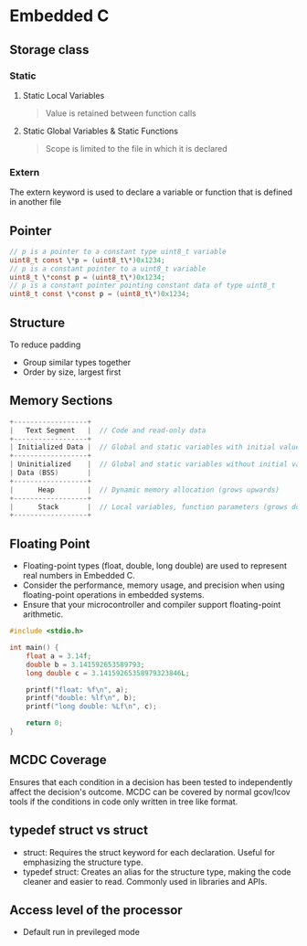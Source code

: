 # Embedded C

## Storage class

### Static

1. Static Local Variables
   > Value is retained between function calls
2. Static Global Variables & Static Functions
   > Scope is limited to the file in which it is declared

### Extern

The extern keyword is used to declare a variable or function that is defined in another file

## Pointer

```c
// p is a pointer to a constant type uint8_t variable
uint8_t const \*p = (uint8_t\*)0x1234;
// p is a constant pointer to a uint8_t variable
uint8_t \*const p = (uint8_t\*)0x1234;
// p is a constant pointer pointing constant data of type uint8_t
uint8_t const \*const p = (uint8_t\*)0x1234;
```

## Structure

To reduce padding

- Group similar types together
- Order by size, largest first

## Memory Sections

```c
+------------------+
|   Text Segment   |  // Code and read-only data
+------------------+
| Initialized Data |  // Global and static variables with initial values
+------------------+
| Uninitialized    |  // Global and static variables without initial values (BSS)
| Data (BSS)       |
+------------------+
|      Heap        |  // Dynamic memory allocation (grows upwards)
+------------------+
|      Stack       |  // Local variables, function parameters (grows downwards)
+------------------+
```

## Floating Point

- Floating-point types (float, double, long double) are used to represent real numbers in Embedded C.
- Consider the performance, memory usage, and precision when using floating-point operations in embedded systems.
- Ensure that your microcontroller and compiler support floating-point arithmetic.

```c
#include <stdio.h>

int main() {
    float a = 3.14f;
    double b = 3.141592653589793;
    long double c = 3.14159265358979323846L;

    printf("float: %f\n", a);
    printf("double: %lf\n", b);
    printf("long double: %Lf\n", c);

    return 0;
}
```

## MCDC Coverage

Ensures that each condition in a decision has been tested to independently affect the decision's outcome.
MCDC can be covered by normal gcov/lcov tools if the conditions in code only written in tree like format.

## typedef struct vs struct

- struct: Requires the struct keyword for each declaration. Useful for emphasizing the structure type.
- typedef struct: Creates an alias for the structure type, making the code cleaner and easier to read. Commonly used in libraries and APIs.

## Access level of the processor

- Default run in previleged mode
